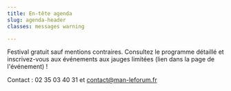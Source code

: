 ```yaml
---
title: En-tête agenda
slug: agenda-header
classes: messages warning

---
```

Festival gratuit sauf mentions contraires. Consultez le programme détaillé et inscrivez-vous aux événements aux jauges limitées (lien dans la page de l'événement) !

Contact : 02 35 03 40 31 et contact@man-leforum.fr